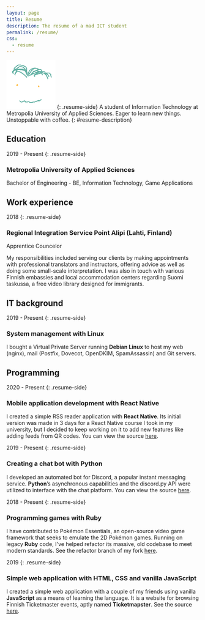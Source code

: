```yaml
---
layout: page
title: Resume
description: The resume of a mad ICT student
permalink: /resume/
css:
  - resume
---
```


![My own face](/assets/img/small_face.png)
{: .resume-side}
A student of Information Technology at Metropolia University of Applied Sciences. Eager to learn new things. Unstoppable with coffee.
{: #resume-description}

## Education
2019 - Present
{: .resume-side}
### Metropolia University of Applied Sciences
Bachelor of Engineering - BE, Information Technology, Game Applications

## Work experience
2018
{: .resume-side}
### Regional Integration Service Point Alipi (Lahti, Finland)
Apprentice Councelor

My responsibilities included serving our clients by making appointments with professional translators
and instructors, offering advice as well as doing some small-scale interpretation. I was also in touch
with various Finnish embassies and local accommodation centers regarding Suomi taskussa, a free video
library designed for immigrants.

## IT background
2019 - Present
{: .resume-side}
### System management with Linux
I bought a Virtual Private Server running **Debian Linux** to host my web (nginx), mail (Postfix, Dovecot,
OpenDKIM, SpamAssassin) and Git servers.

## Programming
2020 - Present
{: .resume-side}
### Mobile application development with React Native
I created a simple RSS reader application with **React Native**. Its initial version was made in 3 days for a
React Native course I took in my university, but I decided to keep working on it to add new features like
adding feeds from QR codes. You can view the source [here][rss-reader-app].

2019 - Present
{: .resume-side}
### Creating a chat bot with Python
I developed an automated bot for Discord, a popular instant messaging service. **Python**’s asynchronous
capabilities and the discord.py API were utilized to interface with the chat platform. You can view the
source [here][zedrogames-bot].

2018 - Present
{: .resume-side}
### Programming games with Ruby
I have contributed to Pokémon Essentials, an open-source video game framework that seeks to emulate the
2D Pokémon games. Running on legacy **Ruby** code, I've helped refactor its massive, old codebase to meet modern standards.
See the refactor branch of my fork [here][essentials-refactor].

2019
{: .resume-side}
### Simple web application with HTML, CSS and vanilla JavaScript
I created a simple web application with a couple of my friends using vanilla **JavaScript** as a means of learning
the language. It is a website for browsing Finnish Ticketmaster events, aptly named **Ticketmapster**.
See the source [here][ticketmapster].


[zedrogames-bot]: https://github.com/jonisavo/zedrogames-bot
[rss-reader-app]: https://github.com/jonisavo/simple-rss-reader
[ticketmapster]: https://github.com/jonisavo/ticketmapster
[essentials-refactor]: https://github.com/jonisavo/pokemon-essentials/tree/refactor
